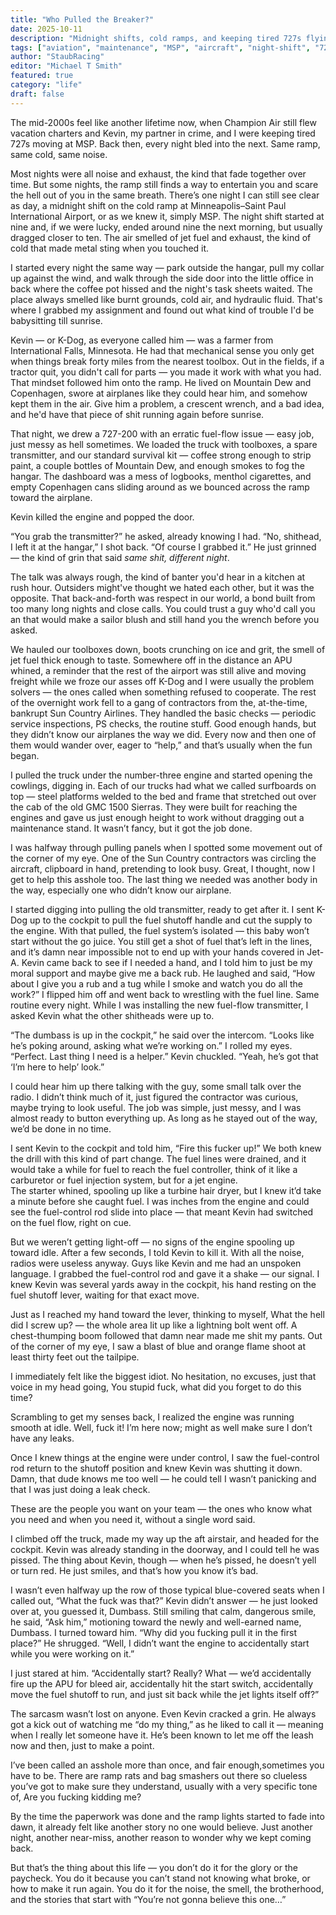 ```yaml
---
title: "Who Pulled the Breaker?"
date: 2025-10-11
description: "Midnight shifts, cold ramps, and keeping tired 727s flying at MSP in the mid-2000s"
tags: ["aviation", "maintenance", "MSP", "aircraft", "night-shift", "727"]
author: "StaubRacing"
editor: "Michael T Smith"
featured: true
category: "life"
draft: false
---
```


The mid-2000s feel like another lifetime now, when Champion Air still flew vacation charters and Kevin, my partner in crime, and I were keeping tired 727s moving at MSP. Back then, every night bled into the next. Same ramp, same cold, same noise.

Most nights were all noise and exhaust, the kind that fade together over time. But some nights, the ramp still finds a way to entertain you and scare the hell out of you in the same breath. There’s one night I can still see clear as day, a midnight shift on the cold ramp at Minneapolis–Saint Paul International Airport, or as we knew it, simply MSP. The night shift started at nine and, if we were lucky, ended around nine the next morning, but usually dragged closer to ten. The air smelled of jet fuel and exhaust, the kind of cold that made metal sting when you touched it.

I started every night the same way — park outside the hangar, pull my collar up against the wind, and walk through the side door into the little office in back where the coffee pot hissed and the night's task sheets waited. The place always smelled like burnt grounds, cold air, and hydraulic fluid. That's where I grabbed my assignment and found out what kind of trouble I'd be babysitting till sunrise.

Kevin — or K-Dog, as everyone called him — was a farmer from International Falls, Minnesota. He had that mechanical sense you only get when things break forty miles from the nearest toolbox. Out in the fields, if a tractor quit, you didn't call for parts — you made it work with what you had. That mindset followed him onto the ramp. He lived on Mountain Dew and Copenhagen, swore at airplanes like they could hear him, and somehow kept them in the air. Give him a problem, a crescent wrench, and a bad idea, and he'd have that piece of shit running again before sunrise.

That night, we drew a 727-200 with an erratic fuel-flow issue — easy job, just messy as hell sometimes. We loaded the truck with toolboxes, a spare transmitter, and our standard survival kit — coffee strong enough to strip paint, a couple bottles of Mountain Dew, and enough smokes to fog the hangar. The dashboard was a mess of logbooks, menthol cigarettes, and empty Copenhagen cans sliding around as we bounced across the ramp toward the airplane.

Kevin killed the engine and popped the door.

“You grab the transmitter?” he asked, already knowing I had. “No, shithead, I left it at the hangar,” I shot back. “Of course I grabbed it.”
He just grinned — the kind of grin that said _same shit, different night_.

The talk was always rough, the kind of banter you'd hear in a kitchen at rush hour. Outsiders might've thought we hated each other, but it was the opposite. That back-and-forth was respect in our world, a bond built from too many long nights and close calls. You could trust a guy who'd call you an that would make a sailor blush and still hand you the wrench before you asked.

We hauled our toolboxes down, boots crunching on ice and grit, the smell of jet fuel thick enough to taste. Somewhere off in the distance an APU whined, a reminder that the rest of the airport was still alive and moving freight while we froze our asses off
K-Dog and I were usually the problem solvers — the ones called when something refused to cooperate. The rest of the overnight work fell to a gang of contractors from the, at-the-time, bankrupt Sun Country Airlines. They handled the basic checks — periodic service inspections, PS checks, the routine stuff. Good enough hands, but they didn’t know our airplanes the way we did. Every now and then one of them would wander over, eager to “help,” and that’s usually when the fun began.

I pulled the truck under the number-three engine and started opening the cowlings, digging in. Each of our trucks had what we called surfboards on top — steel platforms welded to the bed and frame that stretched out over the cab of the old GMC 1500 Sierras. They were built for reaching the engines and gave us just enough height to work without dragging out a maintenance stand. It wasn’t fancy, but it got the job done.

I was halfway through pulling panels when I spotted some movement out of the corner of my eye. One of the Sun Country contractors was circling the aircraft, clipboard in hand, pretending to look busy. Great, I thought, now I get to help this asshole too. The last thing we needed was another body in the way, especially one who didn’t know our airplane.

I started digging into pulling the old transmitter, ready to get after it. I sent K-Dog up to the cockpit to pull the fuel shutoff handle and cut the supply to the engine. With that pulled, the fuel system’s isolated — this baby won’t start without the go juice. You still get a shot of fuel that’s left in the lines, and it’s damn near impossible not to end up with your hands covered in Jet-A.
Kevin came back to see if I needed a hand, and I told him to just be my moral support and maybe give me a back rub. He laughed and said, “How about I give you a rub and a tug while I smoke and watch you do all the work?” I flipped him off and went back to wrestling with the fuel line. Same routine every night. While I was installing the new fuel-flow transmitter, I asked Kevin what the other shitheads were up to.

“The dumbass is up in the cockpit,” he said over the intercom. “Looks like he’s poking around, asking what we’re working on.”
I rolled my eyes. “Perfect. Last thing I need is a helper.”
Kevin chuckled. “Yeah, he’s got that ‘I’m here to help’ look.”

I could hear him up there talking with the guy, some small talk over the radio. I didn’t think much of it, just figured the contractor was curious, maybe trying to look useful. The job was simple, just messy, and I was almost ready to button everything up. As long as he stayed out of the way, we’d be done in no time.

I sent Kevin to the cockpit and told him, “Fire this fucker up!” We both knew the drill with this kind of part change. The fuel lines were drained, and it would take a while for fuel to reach the fuel controller, think of it like a carburetor or fuel injection system, but for a jet engine.  
The starter whined, spooling up like a turbine hair dryer, but I knew it’d take a minute before she caught fuel. I was inches from the engine and could see the fuel-control rod slide into place — that meant Kevin had switched on the fuel flow, right on cue.

But we weren’t getting light-off — no signs of the engine spooling up toward idle. After a few seconds, I told Kevin to kill it. With all the noise, radios were useless anyway. Guys like Kevin and me had an unspoken language. I grabbed the fuel-control rod and gave it a shake — our signal. I knew Kevin was several yards away in the cockpit, his hand resting on the fuel shutoff lever, waiting for that exact move.

Just as I reached my hand toward the lever, thinking to myself, What the hell did I screw up? — the whole area lit up like a lightning bolt went off. A chest-thumping boom followed that damn near made me shit my pants. Out of the corner of my eye, I saw a blast of blue and orange flame shoot at least thirty feet out the tailpipe.

I immediately felt like the biggest idiot. No hesitation, no excuses, just that voice in my head going, You stupid fuck, what did you forget to do this time?

Scrambling to get my senses back, I realized the engine was running smooth at idle. Well, fuck it! I’m here now; might as well make sure I don’t have any leaks.

Once I knew things at the engine were under control, I saw the fuel-control rod return to the shutoff position and knew Kevin was shutting it down. Damn, that dude knows me too well — he could tell I wasn’t panicking and that I was just doing a leak check.

These are the people you want on your team — the ones who know what you need and when you need it, without a single word said.

I climbed off the truck, made my way up the aft airstair, and headed for the cockpit. Kevin was already standing in the doorway, and I could tell he was pissed. The thing about Kevin, though — when he’s pissed, he doesn’t yell or turn red. He just smiles, and that’s how you know it’s bad.

I wasn’t even halfway up the row of those typical blue-covered seats when I called out, “What the fuck was that?”
Kevin didn’t answer — he just looked over at, you guessed it, Dumbass. Still smiling that calm, dangerous smile, he said, “Ask him,” motioning toward the newly and well-earned name, Dumbass.
I turned toward him. “Why did you fucking pull it in the first place?”
He shrugged. “Well, I didn’t want the engine to accidentally start while you were working on it.”

I just stared at him. “Accidentally start? Really? What — we’d accidentally fire up the APU for bleed air, accidentally hit the start switch, accidentally move the fuel shutoff to run, and just sit back while the jet lights itself off?”

The sarcasm wasn’t lost on anyone. Even Kevin cracked a grin. He always got a kick out of watching me “do my thing,” as he liked to call it — meaning when I really let someone have it. He’s been known to let me off the leash now and then, just to make a point.

I’ve been called an asshole more than once, and fair enough,sometimes you have to be. There are ramp rats and bag smashers out there so clueless you’ve got to make sure they understand, usually with a very specific tone of, Are you fucking kidding me?

By the time the paperwork was done and the ramp lights started to fade into dawn, it already felt like another story no one would believe. Just another night, another near-miss, another reason to wonder why we kept coming back.

But that’s the thing about this life — you don’t do it for the glory or the paycheck. You do it because you can’t stand not knowing what broke, or how to make it run again. You do it for the noise, the smell, the brotherhood, and the stories that start with “You’re not gonna believe this one…”

